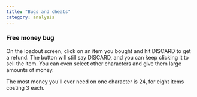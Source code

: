 ```yaml
---
title: "Bugs and cheats"
category: analysis
---
```


### Free money bug

On the loadout screen, click on an item you bought and hit DISCARD to get a
refund. The button will still say DISCARD, and you can keep clicking it to sell
the item. You can even select other characters and give them large amounts of
money.

The most money you'll ever need on one character is 24, for eight items costing
3 each.

